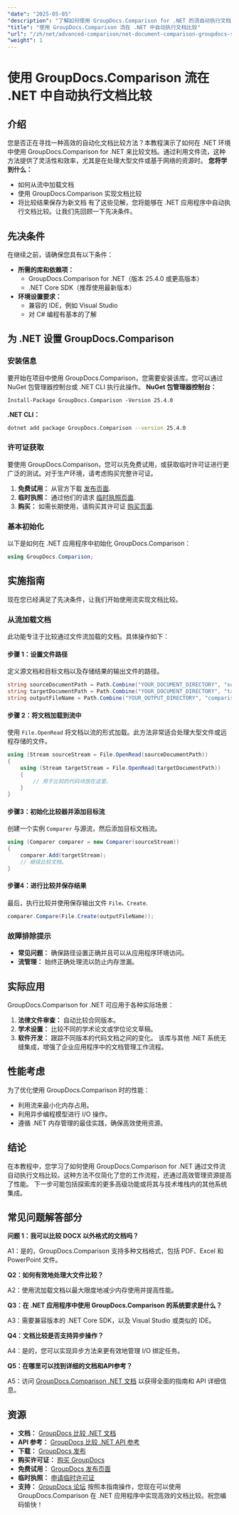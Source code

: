 ```yaml
---
"date": "2025-05-05"
"description": "了解如何使用 GroupDocs.Comparison for .NET 的流自动执行文档比较。提高效率并简化工作流程。"
"title": "使用 GroupDocs.Comparison 流在 .NET 中自动执行文档比较"
"url": "/zh/net/advanced-comparison/net-document-comparison-groupdocs-streams/"
"weight": 1
---
```


# 使用 GroupDocs.Comparison 流在 .NET 中自动执行文档比较
## 介绍
您是否正在寻找一种高效的自动化文档比较方法？本教程演示了如何在 .NET 环境中使用 GroupDocs.Comparison for .NET 来比较文档。通过利用文件流，这种方法提供了灵活性和效率，尤其是在处理大型文件或基于网络的资源时。
**您将学到什么：**
- 如何从流中加载文档
- 使用 GroupDocs.Comparison 实现文档比较
- 将比较结果保存为新文档
有了这些见解，您将能够在 .NET 应用程序中自动执行文档比较。让我们先回顾一下先决条件。
## 先决条件
在继续之前，请确保您具有以下条件：
- **所需的库和依赖项：**
  - GroupDocs.Comparison for .NET（版本 25.4.0 或更高版本）
  - .NET Core SDK（推荐使用最新版本）
- **环境设置要求：**
  - 兼容的 IDE，例如 Visual Studio
  - 对 C# 编程有基本的了解
## 为 .NET 设置 GroupDocs.Comparison
### 安装信息
要开始在项目中使用 GroupDocs.Comparison，您需要安装该库。您可以通过 NuGet 包管理器控制台或 .NET CLI 执行此操作。
**NuGet 包管理器控制台：**
```shell
Install-Package GroupDocs.Comparison -Version 25.4.0
```
**.NET CLI：**
```bash
dotnet add package GroupDocs.Comparison --version 25.4.0
```
### 许可证获取
要使用 GroupDocs.Comparison，您可以先免费试用，或获取临时许可证进行更广泛的测试。对于生产环境，请考虑购买完整许可证。
1. **免费试用：** 从官方下载 [发布页面](https://releases。groupdocs.com/comparison/net/).
2. **临时执照：** 通过他们的请求 [临时执照页面](https://purchase。groupdocs.com/temporary-license/).
3. **购买：** 如需长期使用，请购买其许可证 [购买页面](https://purchase。groupdocs.com/buy).
### 基本初始化
以下是如何在 .NET 应用程序中初始化 GroupDocs.Comparison：
```csharp
using GroupDocs.Comparison;
```
## 实施指南
现在您已经满足了先决条件，让我们开始使用流实现文档比较。
### 从流加载文档
此功能专注于比较通过文件流加载的文档。具体操作如下：
#### 步骤 1：设置文件路径
定义源文档和目标文档以及存储结果的输出文件的路径。
```csharp
string sourceDocumentPath = Path.Combine("YOUR_DOCUMENT_DIRECTORY", "source_document.docx");
string targetDocumentPath = Path.Combine("YOUR_DOCUMENT_DIRECTORY", "target_document.docx");
string outputFileName = Path.Combine("YOUR_OUTPUT_DIRECTORY", "comparison_result.docx");
```
#### 步骤 2：将文档加载到流中
使用 `File.OpenRead` 将文档以流的形式加载。此方法非常适合处理大型文件或远程存储的文件。
```csharp
using (Stream sourceStream = File.OpenRead(sourceDocumentPath))
{
    using (Stream targetStream = File.OpenRead(targetDocumentPath))
    {
        // 用于比较的代码块放在这里。
    }
}
```
#### 步骤3：初始化比较器并添加目标流
创建一个实例 `Comparer` 与源流，然后添加目标文档流。
```csharp
using (Comparer comparer = new Comparer(sourceStream)) 
{
    comparer.Add(targetStream);
    // 继续比较文档。
}
```
#### 步骤4：进行比较并保存结果
最后，执行比较并使用保存输出文件 `File。Create`.
```csharp
comparer.Compare(File.Create(outputFileName));
```
### 故障排除提示
- **常见问题：** 确保路径设置正确并且可以从应用程序环境访问。
- **流管理：** 始终正确处理流以防止内存泄漏。
## 实际应用
GroupDocs.Comparison for .NET 可应用于各种实际场景：
1. **法律文件审查：** 自动比较合同版本。
2. **学术设置：** 比较不同的学术论文或学位论文草稿。
3. **软件开发：** 跟踪不同版本的代码文档之间的变化。
该库与其他 .NET 系统无缝集成，增强了企业应用程序中的文档管理工作流程。
## 性能考虑
为了优化使用 GroupDocs.Comparison 时的性能：
- 利用流来最小化内存占用。
- 利用异步编程模型进行 I/O 操作。
- 遵循 .NET 内存管理的最佳实践，确保高效使用资源。
## 结论
在本教程中，您学习了如何使用 GroupDocs.Comparison for .NET 通过文件流自动执行文档比较。这种方法不仅简化了您的工作流程，还通过高效管理资源提高了性能。
下一步可能包括探索库的更多高级功能或将其与技术堆栈内的其他系统集成。

## 常见问题解答部分

**问题 1：我可以比较 DOCX 以外格式的文档吗？**

A1：是的，GroupDocs.Comparison 支持多种文档格式，包括 PDF、Excel 和 PowerPoint 文件。

**Q2：如何有效地处理大文件比较？**

A2：使用流加载文档以最大限度地减少内存使用并提高性能。

**Q3：在 .NET 应用程序中使用 GroupDocs.Comparison 的系统要求是什么？**

A3：需要兼容版本的 .NET Core SDK，以及 Visual Studio 或类似的 IDE。

**Q4：文档比较是否支持异步操作？**

A4：是的，您可以实现异步方法来更有效地管理 I/O 绑定任务。

**Q5：在哪里可以找到详细的文档和API参考？**

A5：访问 [GroupDocs.Comparison .NET 文档](https://docs.groupdocs.com/comparison/net/) 以获得全面的指南和 API 详细信息。

## 资源
- **文档：** [GroupDocs 比较 .NET 文档](https://docs.groupdocs.com/comparison/net/)
- **API 参考：** [GroupDocs 比较 .NET API 参考](https://reference.groupdocs.com/comparison/net/)
- **下载：** [GroupDocs 发布](https://releases.groupdocs.com/comparison/net/)
- **购买许可证：** [购买 GroupDocs](https://purchase.groupdocs.com/buy)
- **免费试用：** [GroupDocs 发布页面](https://releases.groupdocs.com/comparison/net/)
- **临时执照：** [申请临时许可证](https://purchase.groupdocs.com/temporary-license/)
- **支持：** [GroupDocs 论坛](https://forum.groupdocs.com/c/comparison/)
按照本指南操作，您现在可以使用 GroupDocs.Comparison 在 .NET 应用程序中实现高效的文档比较。祝您编码愉快！